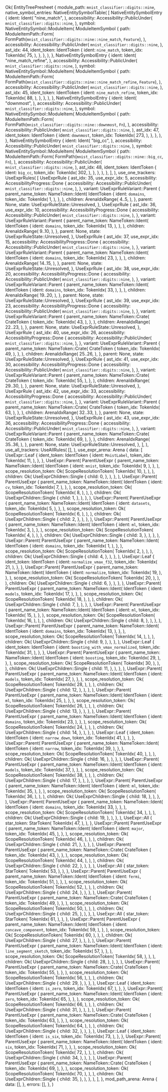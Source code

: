 Ok(
    EntityTreePresheet {
        module_path: `mnist_classifier::digits::nine`,
        native_symbol_entries: NativeEntitySymbolTable(
            [
                NativeEntitySymbolEntry {
                    ident: Ident(
                        "nine_match",
                    ),
                    accessibility: Accessibility::PublicUnder(
                        `mnist_classifier::digits::nine`,
                    ),
                    symbol: NativeEntitySymbol::ModuleItem(
                        ModuleItemSymbol {
                            path: ModuleItemPath::Form(
                                FormPath(`mnist_classifier::digits::nine::nine_match`, `Feature`),
                            ),
                            accessibility: Accessibility::PublicUnder(
                                `mnist_classifier::digits::nine`,
                            ),
                            ast_idx: 44,
                            ident_token: IdentToken {
                                ident: `nine_match`,
                                token_idx: TokenIdx(
                                    75,
                                ),
                            },
                        },
                    ),
                },
                NativeEntitySymbolEntry {
                    ident: Ident(
                        "nine_match_refine",
                    ),
                    accessibility: Accessibility::PublicUnder(
                        `mnist_classifier::digits::nine`,
                    ),
                    symbol: NativeEntitySymbol::ModuleItem(
                        ModuleItemSymbol {
                            path: ModuleItemPath::Form(
                                FormPath(`mnist_classifier::digits::nine::nine_match_refine`, `Feature`),
                            ),
                            accessibility: Accessibility::PublicUnder(
                                `mnist_classifier::digits::nine`,
                            ),
                            ast_idx: 45,
                            ident_token: IdentToken {
                                ident: `nine_match_refine`,
                                token_idx: TokenIdx(
                                    88,
                                ),
                            },
                        },
                    ),
                },
                NativeEntitySymbolEntry {
                    ident: Ident(
                        "downmost",
                    ),
                    accessibility: Accessibility::PublicUnder(
                        `mnist_classifier::digits::nine`,
                    ),
                    symbol: NativeEntitySymbol::ModuleItem(
                        ModuleItemSymbol {
                            path: ModuleItemPath::Form(
                                FormPath(`mnist_classifier::digits::nine::downmost`, `Fn`),
                            ),
                            accessibility: Accessibility::PublicUnder(
                                `mnist_classifier::digits::nine`,
                            ),
                            ast_idx: 47,
                            ident_token: IdentToken {
                                ident: `downmost`,
                                token_idx: TokenIdx(
                                    273,
                                ),
                            },
                        },
                    ),
                },
                NativeEntitySymbolEntry {
                    ident: Ident(
                        "big_cc",
                    ),
                    accessibility: Accessibility::PublicUnder(
                        `mnist_classifier::digits::nine`,
                    ),
                    symbol: NativeEntitySymbol::ModuleItem(
                        ModuleItemSymbol {
                            path: ModuleItemPath::Form(
                                FormPath(`mnist_classifier::digits::nine::big_cc`, `Fn`),
                            ),
                            accessibility: Accessibility::PublicUnder(
                                `mnist_classifier::digits::nine`,
                            ),
                            ast_idx: 48,
                            ident_token: IdentToken {
                                ident: `big_cc`,
                                token_idx: TokenIdx(
                                    302,
                                ),
                            },
                        },
                    ),
                },
            ],
        ),
        use_one_trackers: UseExprRules(
            [
                UseExprRule {
                    ast_idx: 35,
                    use_expr_idx: 5,
                    accessibility: AccessibilityProgress::Done {
                        accessibility: Accessibility::PublicUnder(
                            `mnist_classifier::digits::nine`,
                        ),
                    },
                    variant: UseExprRuleVariant::Parent {
                        parent_name_token: NameToken::Ident(
                            IdentToken {
                                ident: `domains`,
                                token_idx: TokenIdx(
                                    1,
                                ),
                            },
                        ),
                        children: ArenaIdxRange(
                            4..5,
                        ),
                    },
                    parent: None,
                    state: UseExprRuleState::Unresolved,
                },
                UseExprRule {
                    ast_idx: 36,
                    use_expr_idx: 10,
                    accessibility: AccessibilityProgress::Done {
                        accessibility: Accessibility::PublicUnder(
                            `mnist_classifier::digits::nine`,
                        ),
                    },
                    variant: UseExprRuleVariant::Parent {
                        parent_name_token: NameToken::Ident(
                            IdentToken {
                                ident: `domains`,
                                token_idx: TokenIdx(
                                    13,
                                ),
                            },
                        ),
                        children: ArenaIdxRange(
                            9..10,
                        ),
                    },
                    parent: None,
                    state: UseExprRuleState::Unresolved,
                },
                UseExprRule {
                    ast_idx: 37,
                    use_expr_idx: 15,
                    accessibility: AccessibilityProgress::Done {
                        accessibility: Accessibility::PublicUnder(
                            `mnist_classifier::digits::nine`,
                        ),
                    },
                    variant: UseExprRuleVariant::Parent {
                        parent_name_token: NameToken::Ident(
                            IdentToken {
                                ident: `domains`,
                                token_idx: TokenIdx(
                                    23,
                                ),
                            },
                        ),
                        children: ArenaIdxRange(
                            14..15,
                        ),
                    },
                    parent: None,
                    state: UseExprRuleState::Unresolved,
                },
                UseExprRule {
                    ast_idx: 38,
                    use_expr_idx: 20,
                    accessibility: AccessibilityProgress::Done {
                        accessibility: Accessibility::PublicUnder(
                            `mnist_classifier::digits::nine`,
                        ),
                    },
                    variant: UseExprRuleVariant::Parent {
                        parent_name_token: NameToken::Ident(
                            IdentToken {
                                ident: `domains`,
                                token_idx: TokenIdx(
                                    33,
                                ),
                            },
                        ),
                        children: ArenaIdxRange(
                            19..20,
                        ),
                    },
                    parent: None,
                    state: UseExprRuleState::Unresolved,
                },
                UseExprRule {
                    ast_idx: 39,
                    use_expr_idx: 23,
                    accessibility: AccessibilityProgress::Done {
                        accessibility: Accessibility::PublicUnder(
                            `mnist_classifier::digits::nine`,
                        ),
                    },
                    variant: UseExprRuleVariant::Parent {
                        parent_name_token: NameToken::Crate(
                            CrateToken {
                                token_idx: TokenIdx(
                                    43,
                                ),
                            },
                        ),
                        children: ArenaIdxRange(
                            22..23,
                        ),
                    },
                    parent: None,
                    state: UseExprRuleState::Unresolved,
                },
                UseExprRule {
                    ast_idx: 40,
                    use_expr_idx: 26,
                    accessibility: AccessibilityProgress::Done {
                        accessibility: Accessibility::PublicUnder(
                            `mnist_classifier::digits::nine`,
                        ),
                    },
                    variant: UseExprRuleVariant::Parent {
                        parent_name_token: NameToken::Crate(
                            CrateToken {
                                token_idx: TokenIdx(
                                    49,
                                ),
                            },
                        ),
                        children: ArenaIdxRange(
                            25..26,
                        ),
                    },
                    parent: None,
                    state: UseExprRuleState::Unresolved,
                },
                UseExprRule {
                    ast_idx: 41,
                    use_expr_idx: 30,
                    accessibility: AccessibilityProgress::Done {
                        accessibility: Accessibility::PublicUnder(
                            `mnist_classifier::digits::nine`,
                        ),
                    },
                    variant: UseExprRuleVariant::Parent {
                        parent_name_token: NameToken::Crate(
                            CrateToken {
                                token_idx: TokenIdx(
                                    55,
                                ),
                            },
                        ),
                        children: ArenaIdxRange(
                            29..30,
                        ),
                    },
                    parent: None,
                    state: UseExprRuleState::Unresolved,
                },
                UseExprRule {
                    ast_idx: 42,
                    use_expr_idx: 33,
                    accessibility: AccessibilityProgress::Done {
                        accessibility: Accessibility::PublicUnder(
                            `mnist_classifier::digits::nine`,
                        ),
                    },
                    variant: UseExprRuleVariant::Parent {
                        parent_name_token: NameToken::Crate(
                            CrateToken {
                                token_idx: TokenIdx(
                                    63,
                                ),
                            },
                        ),
                        children: ArenaIdxRange(
                            32..33,
                        ),
                    },
                    parent: None,
                    state: UseExprRuleState::Unresolved,
                },
                UseExprRule {
                    ast_idx: 43,
                    use_expr_idx: 36,
                    accessibility: AccessibilityProgress::Done {
                        accessibility: Accessibility::PublicUnder(
                            `mnist_classifier::digits::nine`,
                        ),
                    },
                    variant: UseExprRuleVariant::Parent {
                        parent_name_token: NameToken::Crate(
                            CrateToken {
                                token_idx: TokenIdx(
                                    69,
                                ),
                            },
                        ),
                        children: ArenaIdxRange(
                            35..36,
                        ),
                    },
                    parent: None,
                    state: UseExprRuleState::Unresolved,
                },
            ],
        ),
        use_all_trackers: UseAllRules(
            [],
        ),
        use_expr_arena: Arena {
            data: [
                UseExpr::Leaf {
                    ident_token: IdentToken {
                        ident: `MnistLabel`,
                        token_idx: TokenIdx(
                            11,
                        ),
                    },
                },
                UseExpr::Parent(
                    ParentUseExpr {
                        parent_name_token: NameToken::Ident(
                            IdentToken {
                                ident: `mnist`,
                                token_idx: TokenIdx(
                                    9,
                                ),
                            },
                        ),
                        scope_resolution_token: Ok(
                            ScopeResolutionToken(
                                TokenIdx(
                                    10,
                                ),
                            ),
                        ),
                        children: Ok(
                            UseExprChildren::Single {
                                child: 0,
                            },
                        ),
                    },
                ),
                UseExpr::Parent(
                    ParentUseExpr {
                        parent_name_token: NameToken::Ident(
                            IdentToken {
                                ident: `cv`,
                                token_idx: TokenIdx(
                                    7,
                                ),
                            },
                        ),
                        scope_resolution_token: Ok(
                            ScopeResolutionToken(
                                TokenIdx(
                                    8,
                                ),
                            ),
                        ),
                        children: Ok(
                            UseExprChildren::Single {
                                child: 1,
                            },
                        ),
                    },
                ),
                UseExpr::Parent(
                    ParentUseExpr {
                        parent_name_token: NameToken::Ident(
                            IdentToken {
                                ident: `datasets`,
                                token_idx: TokenIdx(
                                    5,
                                ),
                            },
                        ),
                        scope_resolution_token: Ok(
                            ScopeResolutionToken(
                                TokenIdx(
                                    6,
                                ),
                            ),
                        ),
                        children: Ok(
                            UseExprChildren::Single {
                                child: 2,
                            },
                        ),
                    },
                ),
                UseExpr::Parent(
                    ParentUseExpr {
                        parent_name_token: NameToken::Ident(
                            IdentToken {
                                ident: `ml`,
                                token_idx: TokenIdx(
                                    3,
                                ),
                            },
                        ),
                        scope_resolution_token: Ok(
                            ScopeResolutionToken(
                                TokenIdx(
                                    4,
                                ),
                            ),
                        ),
                        children: Ok(
                            UseExprChildren::Single {
                                child: 3,
                            },
                        ),
                    },
                ),
                UseExpr::Parent(
                    ParentUseExpr {
                        parent_name_token: NameToken::Ident(
                            IdentToken {
                                ident: `domains`,
                                token_idx: TokenIdx(
                                    1,
                                ),
                            },
                        ),
                        scope_resolution_token: Ok(
                            ScopeResolutionToken(
                                TokenIdx(
                                    2,
                                ),
                            ),
                        ),
                        children: Ok(
                            UseExprChildren::Single {
                                child: 4,
                            },
                        ),
                    },
                ),
                UseExpr::Leaf {
                    ident_token: IdentToken {
                        ident: `normalize_vmax_f32`,
                        token_idx: TokenIdx(
                            21,
                        ),
                    },
                },
                UseExpr::Parent(
                    ParentUseExpr {
                        parent_name_token: NameToken::Ident(
                            IdentToken {
                                ident: `normalize`,
                                token_idx: TokenIdx(
                                    19,
                                ),
                            },
                        ),
                        scope_resolution_token: Ok(
                            ScopeResolutionToken(
                                TokenIdx(
                                    20,
                                ),
                            ),
                        ),
                        children: Ok(
                            UseExprChildren::Single {
                                child: 6,
                            },
                        ),
                    },
                ),
                UseExpr::Parent(
                    ParentUseExpr {
                        parent_name_token: NameToken::Ident(
                            IdentToken {
                                ident: `models`,
                                token_idx: TokenIdx(
                                    17,
                                ),
                            },
                        ),
                        scope_resolution_token: Ok(
                            ScopeResolutionToken(
                                TokenIdx(
                                    18,
                                ),
                            ),
                        ),
                        children: Ok(
                            UseExprChildren::Single {
                                child: 7,
                            },
                        ),
                    },
                ),
                UseExpr::Parent(
                    ParentUseExpr {
                        parent_name_token: NameToken::Ident(
                            IdentToken {
                                ident: `ml`,
                                token_idx: TokenIdx(
                                    15,
                                ),
                            },
                        ),
                        scope_resolution_token: Ok(
                            ScopeResolutionToken(
                                TokenIdx(
                                    16,
                                ),
                            ),
                        ),
                        children: Ok(
                            UseExprChildren::Single {
                                child: 8,
                            },
                        ),
                    },
                ),
                UseExpr::Parent(
                    ParentUseExpr {
                        parent_name_token: NameToken::Ident(
                            IdentToken {
                                ident: `domains`,
                                token_idx: TokenIdx(
                                    13,
                                ),
                            },
                        ),
                        scope_resolution_token: Ok(
                            ScopeResolutionToken(
                                TokenIdx(
                                    14,
                                ),
                            ),
                        ),
                        children: Ok(
                            UseExprChildren::Single {
                                child: 9,
                            },
                        ),
                    },
                ),
                UseExpr::Leaf {
                    ident_token: IdentToken {
                        ident: `boosting_with_vmax_normalized`,
                        token_idx: TokenIdx(
                            31,
                        ),
                    },
                },
                UseExpr::Parent(
                    ParentUseExpr {
                        parent_name_token: NameToken::Ident(
                            IdentToken {
                                ident: `boosting`,
                                token_idx: TokenIdx(
                                    29,
                                ),
                            },
                        ),
                        scope_resolution_token: Ok(
                            ScopeResolutionToken(
                                TokenIdx(
                                    30,
                                ),
                            ),
                        ),
                        children: Ok(
                            UseExprChildren::Single {
                                child: 11,
                            },
                        ),
                    },
                ),
                UseExpr::Parent(
                    ParentUseExpr {
                        parent_name_token: NameToken::Ident(
                            IdentToken {
                                ident: `models`,
                                token_idx: TokenIdx(
                                    27,
                                ),
                            },
                        ),
                        scope_resolution_token: Ok(
                            ScopeResolutionToken(
                                TokenIdx(
                                    28,
                                ),
                            ),
                        ),
                        children: Ok(
                            UseExprChildren::Single {
                                child: 12,
                            },
                        ),
                    },
                ),
                UseExpr::Parent(
                    ParentUseExpr {
                        parent_name_token: NameToken::Ident(
                            IdentToken {
                                ident: `ml`,
                                token_idx: TokenIdx(
                                    25,
                                ),
                            },
                        ),
                        scope_resolution_token: Ok(
                            ScopeResolutionToken(
                                TokenIdx(
                                    26,
                                ),
                            ),
                        ),
                        children: Ok(
                            UseExprChildren::Single {
                                child: 13,
                            },
                        ),
                    },
                ),
                UseExpr::Parent(
                    ParentUseExpr {
                        parent_name_token: NameToken::Ident(
                            IdentToken {
                                ident: `domains`,
                                token_idx: TokenIdx(
                                    23,
                                ),
                            },
                        ),
                        scope_resolution_token: Ok(
                            ScopeResolutionToken(
                                TokenIdx(
                                    24,
                                ),
                            ),
                        ),
                        children: Ok(
                            UseExprChildren::Single {
                                child: 14,
                            },
                        ),
                    },
                ),
                UseExpr::Leaf {
                    ident_token: IdentToken {
                        ident: `narrow_down`,
                        token_idx: TokenIdx(
                            41,
                        ),
                    },
                },
                UseExpr::Parent(
                    ParentUseExpr {
                        parent_name_token: NameToken::Ident(
                            IdentToken {
                                ident: `narrow`,
                                token_idx: TokenIdx(
                                    39,
                                ),
                            },
                        ),
                        scope_resolution_token: Ok(
                            ScopeResolutionToken(
                                TokenIdx(
                                    40,
                                ),
                            ),
                        ),
                        children: Ok(
                            UseExprChildren::Single {
                                child: 16,
                            },
                        ),
                    },
                ),
                UseExpr::Parent(
                    ParentUseExpr {
                        parent_name_token: NameToken::Ident(
                            IdentToken {
                                ident: `models`,
                                token_idx: TokenIdx(
                                    37,
                                ),
                            },
                        ),
                        scope_resolution_token: Ok(
                            ScopeResolutionToken(
                                TokenIdx(
                                    38,
                                ),
                            ),
                        ),
                        children: Ok(
                            UseExprChildren::Single {
                                child: 17,
                            },
                        ),
                    },
                ),
                UseExpr::Parent(
                    ParentUseExpr {
                        parent_name_token: NameToken::Ident(
                            IdentToken {
                                ident: `ml`,
                                token_idx: TokenIdx(
                                    35,
                                ),
                            },
                        ),
                        scope_resolution_token: Ok(
                            ScopeResolutionToken(
                                TokenIdx(
                                    36,
                                ),
                            ),
                        ),
                        children: Ok(
                            UseExprChildren::Single {
                                child: 18,
                            },
                        ),
                    },
                ),
                UseExpr::Parent(
                    ParentUseExpr {
                        parent_name_token: NameToken::Ident(
                            IdentToken {
                                ident: `domains`,
                                token_idx: TokenIdx(
                                    33,
                                ),
                            },
                        ),
                        scope_resolution_token: Ok(
                            ScopeResolutionToken(
                                TokenIdx(
                                    34,
                                ),
                            ),
                        ),
                        children: Ok(
                            UseExprChildren::Single {
                                child: 19,
                            },
                        ),
                    },
                ),
                UseExpr::All {
                    star_token: StarToken(
                        TokenIdx(
                            47,
                        ),
                    ),
                },
                UseExpr::Parent(
                    ParentUseExpr {
                        parent_name_token: NameToken::Ident(
                            IdentToken {
                                ident: `major`,
                                token_idx: TokenIdx(
                                    45,
                                ),
                            },
                        ),
                        scope_resolution_token: Ok(
                            ScopeResolutionToken(
                                TokenIdx(
                                    46,
                                ),
                            ),
                        ),
                        children: Ok(
                            UseExprChildren::Single {
                                child: 21,
                            },
                        ),
                    },
                ),
                UseExpr::Parent(
                    ParentUseExpr {
                        parent_name_token: NameToken::Crate(
                            CrateToken {
                                token_idx: TokenIdx(
                                    43,
                                ),
                            },
                        ),
                        scope_resolution_token: Ok(
                            ScopeResolutionToken(
                                TokenIdx(
                                    44,
                                ),
                            ),
                        ),
                        children: Ok(
                            UseExprChildren::Single {
                                child: 22,
                            },
                        ),
                    },
                ),
                UseExpr::All {
                    star_token: StarToken(
                        TokenIdx(
                            53,
                        ),
                    ),
                },
                UseExpr::Parent(
                    ParentUseExpr {
                        parent_name_token: NameToken::Ident(
                            IdentToken {
                                ident: `fermi`,
                                token_idx: TokenIdx(
                                    51,
                                ),
                            },
                        ),
                        scope_resolution_token: Ok(
                            ScopeResolutionToken(
                                TokenIdx(
                                    52,
                                ),
                            ),
                        ),
                        children: Ok(
                            UseExprChildren::Single {
                                child: 24,
                            },
                        ),
                    },
                ),
                UseExpr::Parent(
                    ParentUseExpr {
                        parent_name_token: NameToken::Crate(
                            CrateToken {
                                token_idx: TokenIdx(
                                    49,
                                ),
                            },
                        ),
                        scope_resolution_token: Ok(
                            ScopeResolutionToken(
                                TokenIdx(
                                    50,
                                ),
                            ),
                        ),
                        children: Ok(
                            UseExprChildren::Single {
                                child: 25,
                            },
                        ),
                    },
                ),
                UseExpr::All {
                    star_token: StarToken(
                        TokenIdx(
                            61,
                        ),
                    ),
                },
                UseExpr::Parent(
                    ParentUseExpr {
                        parent_name_token: NameToken::Ident(
                            IdentToken {
                                ident: `concave_component`,
                                token_idx: TokenIdx(
                                    59,
                                ),
                            },
                        ),
                        scope_resolution_token: Ok(
                            ScopeResolutionToken(
                                TokenIdx(
                                    60,
                                ),
                            ),
                        ),
                        children: Ok(
                            UseExprChildren::Single {
                                child: 27,
                            },
                        ),
                    },
                ),
                UseExpr::Parent(
                    ParentUseExpr {
                        parent_name_token: NameToken::Ident(
                            IdentToken {
                                ident: `line_segment_sketch`,
                                token_idx: TokenIdx(
                                    57,
                                ),
                            },
                        ),
                        scope_resolution_token: Ok(
                            ScopeResolutionToken(
                                TokenIdx(
                                    58,
                                ),
                            ),
                        ),
                        children: Ok(
                            UseExprChildren::Single {
                                child: 28,
                            },
                        ),
                    },
                ),
                UseExpr::Parent(
                    ParentUseExpr {
                        parent_name_token: NameToken::Crate(
                            CrateToken {
                                token_idx: TokenIdx(
                                    55,
                                ),
                            },
                        ),
                        scope_resolution_token: Ok(
                            ScopeResolutionToken(
                                TokenIdx(
                                    56,
                                ),
                            ),
                        ),
                        children: Ok(
                            UseExprChildren::Single {
                                child: 29,
                            },
                        ),
                    },
                ),
                UseExpr::Leaf {
                    ident_token: IdentToken {
                        ident: `is_zero`,
                        token_idx: TokenIdx(
                            67,
                        ),
                    },
                },
                UseExpr::Parent(
                    ParentUseExpr {
                        parent_name_token: NameToken::Ident(
                            IdentToken {
                                ident: `zero`,
                                token_idx: TokenIdx(
                                    65,
                                ),
                            },
                        ),
                        scope_resolution_token: Ok(
                            ScopeResolutionToken(
                                TokenIdx(
                                    66,
                                ),
                            ),
                        ),
                        children: Ok(
                            UseExprChildren::Single {
                                child: 31,
                            },
                        ),
                    },
                ),
                UseExpr::Parent(
                    ParentUseExpr {
                        parent_name_token: NameToken::Crate(
                            CrateToken {
                                token_idx: TokenIdx(
                                    63,
                                ),
                            },
                        ),
                        scope_resolution_token: Ok(
                            ScopeResolutionToken(
                                TokenIdx(
                                    64,
                                ),
                            ),
                        ),
                        children: Ok(
                            UseExprChildren::Single {
                                child: 32,
                            },
                        ),
                    },
                ),
                UseExpr::Leaf {
                    ident_token: IdentToken {
                        ident: `is_six`,
                        token_idx: TokenIdx(
                            73,
                        ),
                    },
                },
                UseExpr::Parent(
                    ParentUseExpr {
                        parent_name_token: NameToken::Ident(
                            IdentToken {
                                ident: `six`,
                                token_idx: TokenIdx(
                                    71,
                                ),
                            },
                        ),
                        scope_resolution_token: Ok(
                            ScopeResolutionToken(
                                TokenIdx(
                                    72,
                                ),
                            ),
                        ),
                        children: Ok(
                            UseExprChildren::Single {
                                child: 34,
                            },
                        ),
                    },
                ),
                UseExpr::Parent(
                    ParentUseExpr {
                        parent_name_token: NameToken::Crate(
                            CrateToken {
                                token_idx: TokenIdx(
                                    69,
                                ),
                            },
                        ),
                        scope_resolution_token: Ok(
                            ScopeResolutionToken(
                                TokenIdx(
                                    70,
                                ),
                            ),
                        ),
                        children: Ok(
                            UseExprChildren::Single {
                                child: 35,
                            },
                        ),
                    },
                ),
            ],
        },
        mod_path_arena: Arena {
            data: [],
        },
        errors: [],
    },
)